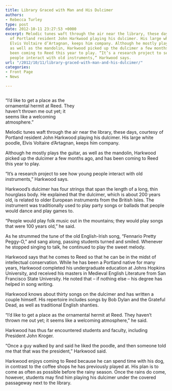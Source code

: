 ```yaml
---
title: Library Graced with Man and His Dulcimer
authors:
- Rebecca Turley
type: post
date: 2012-10-11 23:27:53 +0000
excerpt: Melodic tunes waft through the air near the library, these days, courtesy
  of Portland resident John Harkwood playing his dulcimer. His large white poodle,
  Elvis Voltaire d’Artagnan, keeps him company. Although he mostly plays the guitar,
  as well as the mandolin, Harkwood picked up the dulcimer a few months ago, and has
  been coming to Reed this year to play. “It’s a research project to see how young
  people interact with old instruments,” Harkwood says.
url: "/2012/10/11/library-graced-with-man-and-his-dulcimer/"
categories:
- Front Page
- News

---
```

<div id="attachment_1712" style="width: 235px" class="wp-caption alignright">
  <img class="size-medium wp-image-1712 " title="John Harkwood on Dulcimer" src="https://i2.wp.com/www.reedquest.org/wp-content/uploads/2012/10/Dulcimer-Photo-225x300.jpg?resize=225%2C300" alt="" data-recalc-dims="1" />
  
  <p class="wp-caption-text">
    “I’d like to get a place as the ornamental hermit at Reed. They haven’t thrown me out yet; it seems like a welcoming atmosphere.&#8221;
  </p>
</div>

Melodic tunes waft through the air near the library, these days, courtesy of Portland resident John Harkwood playing his dulcimer. His large white poodle, Elvis Voltaire d’Artagnan, keeps him company.

Although he mostly plays the guitar, as well as the mandolin, Harkwood picked up the dulcimer a few months ago, and has been coming to Reed this year to play.

“It’s a research project to see how young people interact with old instruments,” Harkwood says.

Harkwood’s dulcimer has four strings that span the length of a long, thin hourglass body. He explained that the dulcimer, which is about 200 years old, is related to older European instruments from the British Isles. The instrument was traditionally used to play party songs or ballads that people would dance and play games to.

“People would play folk music out in the mountains; they would play songs that were 100 years old,” he said.

As he strummed the tune of the old English-Irish song, “Fennario Pretty Peggy-O,” and sang along, passing students turned and smiled. Whenever he stopped singing to talk, he continued to play the sweet melody.

Harkwood says that he comes to Reed so that he can be in the midst of intellectual conservation. While he has been a Portland native for many years, Harkwood completed his undergraduate education at Johns Hopkins University, and received his masters in Medieval English Literature from San Francisco State University. He noted that – if nothing else – his degree has helped in song writing.

Harkwood knows about thirty songs on the dulcimer and has written a couple himself. His repertoire includes songs by Bob Dylan and the Grateful Dead, as well as traditional English shanties.

“I’d like to get a place as the ornamental hermit at Reed. They haven’t thrown me out yet; it seems like a welcoming atmosphere,” he said.

Harkwood has thus far encountered students and faculty, including President John Kroger.

“Once a guy walked by and said he liked the poodle, and then someone told me that that was the president,” Harkwood said.

Harkwood enjoys coming to Reed because he can spend time with his dog, in contrast to the coffee shops he has previously played at. His plan is to come as often as possible before the rainy season. Once the rains do come, however, students may find him playing his dulcimer under the covered passageway next to the library.